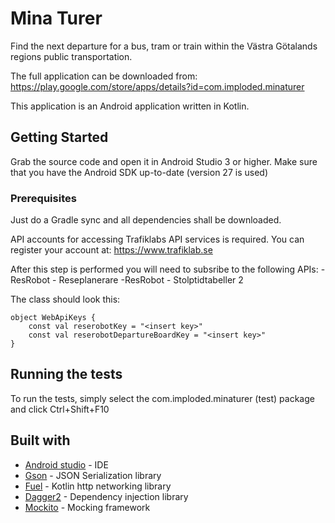 # Mina Turer

Find the next departure for a bus, tram or train within the Västra Götalands regions public transportation.

The full application can be downloaded from:
https://play.google.com/store/apps/details?id=com.imploded.minaturer

This application is an Android application written in Kotlin.

## Getting Started

Grab the source code and open it in Android Studio 3 or higher. 
Make sure that you have the Android SDK up-to-date (version 27 is used)

### Prerequisites

Just do a Gradle sync and all dependencies shall be downloaded.

API accounts for accessing Trafiklabs API services is required.
You can register your account at:
https://www.trafiklab.se

After this step is performed you will need to subsribe to the following APIs:
-ResRobot - Reseplanerare
-ResRobot - Stolptidtabeller 2

The class should look this:
```
object WebApiKeys {
    const val reserobotKey = "<insert key>"
    const val reserobotDepartureBoardKey = "<insert key>"
}
```

## Running the tests

To run the tests, simply select the com.imploded.minaturer (test) package and click Ctrl+Shift+F10

## Built with

* [Android studio](https://developer.android.com/studio/index.html) - IDE
* [Gson](https://github.com/google/gson) - JSON Serialization library
* [Fuel](https://github.com/kittinunf/Fuel) - Kotlin http networking library
* [Dagger2](https://github.com/google/dagger) - Dependency injection library
* [Mockito](https://github.com/mockito/mockito) - Mocking framework


